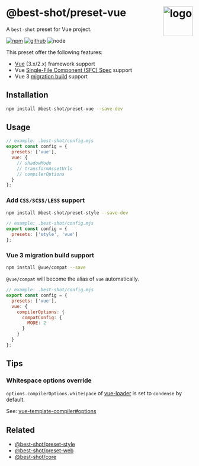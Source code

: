 # @best-shot/preset-vue <img src="https://cdn.jsdelivr.net/gh/best-shot/best-shot/packages/core/logo.svg" alt="logo" height="80" align="right">

A `best-shot` preset for Vue project.

[![npm][npm-badge]][npm-url]
[![github][github-badge]][github-url]
![node][node-badge]

[npm-url]: https://www.npmjs.com/package/@best-shot/preset-vue
[npm-badge]: https://img.shields.io/npm/v/@best-shot/preset-vue.svg?style=flat-square&logo=npm
[github-url]: https://github.com/best-shot/best-shot/tree/master/packages/preset-vue
[github-badge]: https://img.shields.io/npm/l/@best-shot/preset-vue.svg?style=flat-square&colorB=blue&logo=github
[node-badge]: https://img.shields.io/node/v/@best-shot/preset-vue.svg?style=flat-square&colorB=green&logo=node.js

This preset offer the following features:

- [Vue](https://vuejs.org/) (3.x/2.x) framework support
- Vue [Single-File Component (SFC) Spec](https://vue-loader.vuejs.org/spec.html) support
- Vue 3 [migration build](https://v3.vuejs.org/guide/migration/migration-build.html) support

## Installation

```bash
npm install @best-shot/preset-vue --save-dev
```

## Usage

```mjs
// example: .best-shot/config.mjs
export const config = {
  presets: ['vue'],
  vue: {
    // shadowMode
    // transformAssetUrls
    // compilerOptions
  }
};
```

### Add `CSS/SCSS/LESS` support

```bash
npm install @best-shot/preset-style --save-dev
```

```mjs
// example: .best-shot/config.mjs
export const config = {
  presets: ['style', 'vue']
};
```

### Vue 3 migration build support

```sh
npm install @vue/compat --save
```

`@vue/compat` will become the alias of `vue` automatically.

```mjs
// example: .best-shot/config.mjs
export const config = {
  presets: ['vue'],
  vue: {
    compilerOptions: {
      compatConfig: {
        MODE: 2
      }
    }
  }
};
```

## Tips

### Whitespace options override

`options.compilerOptions.whitespace` of [vue-loader](https://vue-loader.vuejs.org/) is set to `condense` by default.

See: [vue-template-compiler#options](https://github.com/vuejs/vue/tree/dev/packages/vue-template-compiler#options)

## Related

- [@best-shot/preset-style](../preset-style)
- [@best-shot/preset-web](../preset-web)
- [@best-shot/core](../core)
